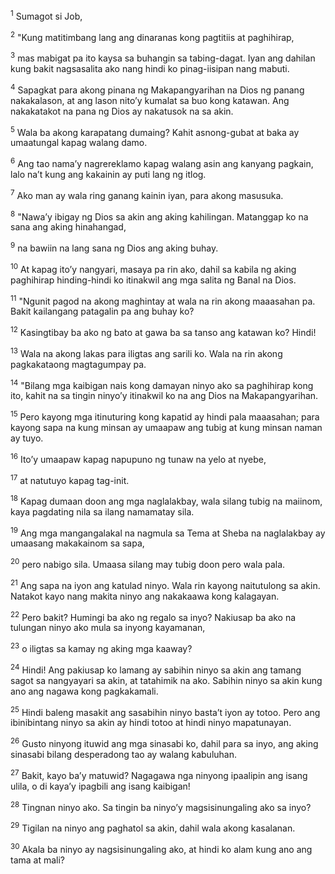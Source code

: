 <sup>1</sup>
Sumagot si Job, 

<sup>2</sup>
"Kung matitimbang lang ang dinaranas kong pagtitiis at paghihirap, 

<sup>3</sup>
mas mabigat pa ito kaysa sa buhangin sa tabing-dagat. Iyan ang dahilan kung bakit nagsasalita ako nang hindi ko pinag-iisipan nang mabuti. 

<sup>4</sup>
Sapagkat para akong pinana ng Makapangyarihan na Dios ng panang nakakalason, at ang lason nitoʼy kumalat sa buo kong katawan. Ang nakakatakot na pana ng Dios ay nakatusok na sa akin. 

<sup>5</sup>
Wala ba akong karapatang dumaing? Kahit asnong-gubat at baka ay umaatungal kapag walang damo. 

<sup>6</sup>
Ang tao namaʼy nagrereklamo kapag walang asin ang kanyang pagkain, lalo naʼt kung ang kakainin ay puti lang ng itlog. 

<sup>7</sup>
Ako man ay wala ring ganang kainin iyan, para akong masusuka. 

<sup>8</sup>
"Nawaʼy ibigay ng Dios sa akin ang aking kahilingan. Matanggap ko na sana ang aking hinahangad, 

<sup>9</sup>
na bawiin na lang sana ng Dios ang aking buhay. 

<sup>10</sup>
At kapag itoʼy nangyari, masaya pa rin ako, dahil sa kabila ng aking paghihirap hinding-hindi ko itinakwil ang mga salita ng Banal na Dios. 

<sup>11</sup>
"Ngunit pagod na akong maghintay at wala na rin akong maaasahan pa. Bakit kailangang patagalin pa ang buhay ko? 

<sup>12</sup>
Kasingtibay ba ako ng bato at gawa ba sa tanso ang katawan ko? Hindi! 

<sup>13</sup>
Wala na akong lakas para iligtas ang sarili ko. Wala na rin akong pagkakataong magtagumpay pa. 

<sup>14</sup>
"Bilang mga kaibigan nais kong damayan ninyo ako sa paghihirap kong ito, kahit na sa tingin ninyoʼy itinakwil ko na ang Dios na Makapangyarihan. 

<sup>15</sup>
Pero kayong mga itinuturing kong kapatid ay hindi pala maaasahan; para kayong sapa na kung minsan ay umaapaw ang tubig at kung minsan naman ay tuyo. 

<sup>16</sup>
Itoʼy umaapaw kapag napupuno ng tunaw na yelo at nyebe, 

<sup>17</sup>
at natutuyo kapag tag-init. 

<sup>18</sup>
Kapag dumaan doon ang mga naglalakbay, wala silang tubig na maiinom, kaya pagdating nila sa ilang namamatay sila. 

<sup>19</sup>
Ang mga mangangalakal na nagmula sa Tema at Sheba na naglalakbay ay umaasang makakainom sa sapa, 

<sup>20</sup>
pero nabigo sila. Umaasa silang may tubig doon pero wala pala. 

<sup>21</sup>
Ang sapa na iyon ang katulad ninyo. Wala rin kayong naitutulong sa akin. Natakot kayo nang makita ninyo ang nakakaawa kong kalagayan. 

<sup>22</sup>
Pero bakit? Humingi ba ako ng regalo sa inyo? Nakiusap ba ako na tulungan ninyo ako mula sa inyong kayamanan, 

<sup>23</sup>
o iligtas sa kamay ng aking mga kaaway? 

<sup>24</sup>
Hindi! Ang pakiusap ko lamang ay sabihin ninyo sa akin ang tamang sagot sa nangyayari sa akin, at tatahimik na ako. Sabihin ninyo sa akin kung ano ang nagawa kong pagkakamali. 

<sup>25</sup>
Hindi baleng masakit ang sasabihin ninyo bastaʼt iyon ay totoo. Pero ang ibinibintang ninyo sa akin ay hindi totoo at hindi ninyo mapatunayan. 

<sup>26</sup>
Gusto ninyong ituwid ang mga sinasabi ko, dahil para sa inyo, ang aking sinasabi bilang desperadong tao ay walang kabuluhan. 

<sup>27</sup>
Bakit, kayo baʼy matuwid? Nagagawa nga ninyong ipaalipin ang isang ulila, o di kayaʼy ipagbili ang isang kaibigan! 

<sup>28</sup>
Tingnan ninyo ako. Sa tingin ba ninyoʼy magsisinungaling ako sa inyo? 

<sup>29</sup>
Tigilan na ninyo ang paghatol sa akin, dahil wala akong kasalanan. 

<sup>30</sup>
Akala ba ninyo ay nagsisinungaling ako, at hindi ko alam kung ano ang tama at mali?